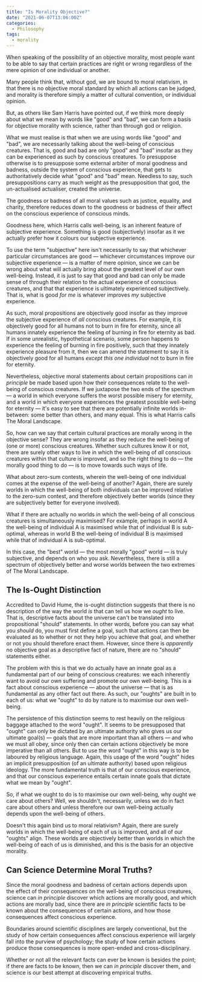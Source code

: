 ```yaml
---
title: "Is Morality Objective?"
date: "2021-06-07T13:06:00Z"
categories:
  - Philosophy
tags:
  - morality
---
```


When speaking of the possibility of an objective morality, most people want to be able to say that certain practices are right or wrong regardless of the mere opinion of one individual or another.

Many people think that, without god, we are bound to moral relativism, in that there is no objective moral standard by which all actions can be judged, and morality is therefore simply a matter of cultural convention, or individual opinion.

But, as others like Sam Harris have pointed out, if we think more deeply about what we mean by words like "good" and "bad", we can form a basis for objective morality with science, rather than through god or religion.

What we must realise is that when we are using words like "good" and "bad", we are necessarily talking about the well-being of conscious creatures. That is, good and bad are only "good" and "bad" insofar as they can be experienced as such by conscious creatures. To presuppose otherwise is to presuppose some external arbiter of moral goodness and badness, outside the system of conscious experience, that gets to authoritatively decide what "good" and "bad" mean. Needless to say, such presuppositions carry as much weight as the presupposition that god, the un-actualised actualiser, created the universe.

The goodness or badness of all moral values such as justice, equality, and charity, therefore reduces down to the goodness or badness of their affect on the conscious experience of conscious minds.

Goodness here, which Harris calls well-being, is an inherent feature of subjective experience. Something is good (subjectively) insofar as it we actually prefer how it colours our subjective experience.

To use the term "subjective" here isn't necessarily to say that whichever particular circumstances are good — whichever circumstances improve our subjective experience — is a matter of mere opinion, since we can be wrong about what will actually bring about the greatest level of our own well-being. Instead, it is just to say that good and bad can only be made sense of through their relation to the actual experience of conscious creatures, and that that experience is ultimately experienced subjectively. That is, what is good _for me_ is whatever improves _my_ subjective experience.

As such, moral propositions are objectively good insofar as they improve the subjective experience of _all_ conscious creatures. For example, it is objectively good for all humans not to burn in fire for eternity, since all humans innately experience the feeling of burning in fire for eternity as bad. If in some unrealistic, hypothetical scenario, some person happens to experience the feeling of burning in fire positively, such that they innately experience pleasure from it, then we can amend the statement to say it is objectively good for all humans _except this one individual_ not to burn in fire for eternity.

Nevertheless, objective moral statements about certain propositions can _in principle_ be made based upon how their consequences relate to the well-being of conscious creatures. If we juxtapose the two ends of the spectrum — a world in which everyone suffers the worst possible misery for eternity, and a world in which everyone experiences the greatest possible well-being for eternity — it's easy to see that there are potentially infinite worlds in-between: some better than others, and many equal. This is what Harris calls The Moral Landscape.

So, how can we say that certain cultural practices are morally wrong in the objective sense? They are wrong insofar as they reduce the well-being of (one or more) conscious creatures. Whether such cultures know it or not, there are surely other ways to live in which the well-being of _all_ conscious creatures within that culture is improved, and so the right thing to do — the morally good thing to do — is to move towards such ways of life.

What about zero-sum contests, wherein the well-being of one individual comes at the expense of the well-being of another? Again, there are surely worlds in which the well-being of both individuals can be improved relative to the zero-sum contest, and therefore objectively better worlds (since they are subjectively better for everyone involved).

What if there are actually no worlds in which the well-being of all conscious creatures is simultaneously maximised? For example, perhaps in world A the well-being of individual A is maximised while that of individual B is sub-optimal, whereas in world B the well-being of individual B is maximised while that of individual A is sub-optimal.

In this case, the "best" world — the most morally "good" world — is truly subjective, and depends on who you ask. Nevertheless, there is still a spectrum of objectively better and worse worlds between the two extremes of The Moral Landscape.

## The Is-Ought Distinction

Accredited to David Hume, the is-ought distinction suggests that there is no description of the way the world _is_ that can tell us how we _ought_ to live. That is, descriptive facts about the universe can't be translated into propositional "should" statements. In other words, before you can say what you _should_ do, you must first define a goal, such that actions can then be evaluated as to whether or not they help you achieve that goal, and whether or not you should therefore enact them. However, since there is _apparently_ no objective goal as a descriptive fact of nature, there are no "should" statements either.

The problem with this is that we do actually have an innate goal as a fundamental part of our being of conscious creatures: we each inherently want to avoid our own suffering and promote our own well-being. This is a fact about conscious experience — about the universe — that is as fundamental as any other fact out there. As such, our "oughts" are built in to each of us: what we "ought" to do by nature is to maximise our own well-being.

The persistence of this distinction seems to rest heavily on the religious baggage attached to the word "ought". It seems to be presupposed that "ought" can only be dictated by an ultimate authority who gives us our ultimate goal(s) — goals that are more important than all others — and who we must all obey, since only then can certain actions objectively be more imperative than all others. But to use the word "ought" in this way is to be laboured by religious language. Again, this usage of the word "ought" hides an implicit presupposition (of an ultimate authority) based upon religious ideology. The more fundamental truth is that of our conscious experience, and that our conscious experience entails certain innate goals that dictate what we mean by "ought".

So, if what we ought to do is to maximise our own well-being, why ought we care about others? Well, we shouldn't, necessarily, unless we do in fact care about others and unless therefore our own well-being actually depends upon the well-being of others.

Doesn't this again bind us to moral relativism? Again, there are surely worlds in which the well-being of each of us is improved, and all of our "oughts" align. These worlds are objectively better than worlds in which the well-being of each of us is diminished, and this is the basis for an objective morality.

## Can Science Determine Moral Truths?

Since the moral goodness and badness of certain actions depends upon the effect of their consequences on the well-being of conscious creatures, science can _in principle_ discover which actions are morally good, and which actions are morally bad, since there are _in principle_ scientific facts to be known about the consequences of certain actions, and how those consequences affect conscious experience.

Boundaries around scientific disciplines are largely conventional, but the study of how certain consequences affect conscious experience will largely fall into the purview of psychology; the study of how certain actions produce those consequences is more open-ended and cross-disciplinary.

Whether or not all the relevant facts can ever be known is besides the point; if there are facts to be known, then we can _in principle_ discover them, and science is our best attempt at discovering empirical truths.
